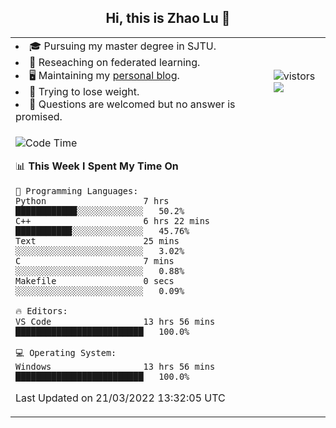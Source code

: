 <h2 align="center"> Hi, this is Zhao Lu 👋</h2>

<table style="overflow:hidden;">
    <tr> 
        <td>
            <li>🎓 Pursuing my master degree in SJTU.</li>
            <li>🌱 Reseaching on federated learning.</li>
            <li>🖥️ Maintaining my <a href="https://ifarewell.xyz">personal blog</a>.</li>
            <li>💪 Trying to lose weight.</li>
            <li>💬 Questions are welcomed but no answer is promised.</li> 
        </td>
        <td>
            <img src="https://visitor-badge.glitch.me/badge?page_id=ifarewell" alt="vistors" />
        <br>
          <img src="https://github-readme-stats.vercel.app/api?username=ifarewell&theme=graywhite&hide=prs,contribs&show_icons=true&hide_border=true&icon_color=CE1D2D&text_color=718096&bg_color=ffffff&hide_title=true" />
        </td>
    </tr>
    <tr>
        <td colspan="2">
            
<!--START_SECTION:waka-->
![Code Time](http://img.shields.io/badge/Code%20Time-121%20hrs%2014%20mins-blue)

📊 **This Week I Spent My Time On** 

```text
💬 Programming Languages: 
Python                   7 hrs               ████████████░░░░░░░░░░░░░   50.2% 
C++                      6 hrs 22 mins       ███████████░░░░░░░░░░░░░░   45.76% 
Text                     25 mins             ░░░░░░░░░░░░░░░░░░░░░░░░░   3.02% 
C                        7 mins              ░░░░░░░░░░░░░░░░░░░░░░░░░   0.88% 
Makefile                 0 secs              ░░░░░░░░░░░░░░░░░░░░░░░░░   0.09%

🔥 Editors: 
VS Code                  13 hrs 56 mins      █████████████████████████   100.0%

💻 Operating System: 
Windows                  13 hrs 56 mins      █████████████████████████   100.0%

```


 Last Updated on 21/03/2022 13:32:05 UTC
<!--END_SECTION:waka-->
            
</td></tr>
</table>

